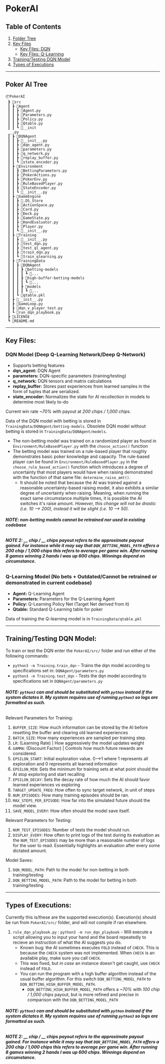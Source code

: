 # PokerAI

## Table of Contents
1. [Folder Tree](#folder-tree)
2. [Key Files](#key-files)
	- [Key Files: DQN](#key-files-dqn)
	- [Key Files: Q-Learning](key-files-q)
3. [Training/Testing DQN Model](#train-dqn)
4. [Types of Executions](#executions)

---

## Poker AI Tree <a name='folder-tree'></a>
```
📦PokerAI
 ┣ 📂src
 ┃ ┣ 📂Agent
 ┃ ┃ ┣ 📜Agent.py
 ┃ ┃ ┣ 📜Parameters.py
 ┃ ┃ ┣ 📜Policy.py
 ┃ ┃ ┣ 📜Qtable.py
 ┃ ┃ ┗ 📜__init
 __.py
 ┃ ┣ 📂DQNAgent
 ┃ ┃ ┣ 📜__init__.py
 ┃ ┃ ┣ 📜dqn_agent.py
 ┃ ┃ ┣ 📜parameters.py
 ┃ ┃ ┣ 📜q_network.py
 ┃ ┃ ┣ 📜replay_buffer.py
 ┃ ┃ ┗ 📜state_encoder.py
 ┃ ┣ 📂Environment
 ┃ ┃ ┣ 📜BettingParameters.py
 ┃ ┃ ┣ 📜PokerActions.py
 ┃ ┃ ┣ 📜PokerEnv.py
 ┃ ┃ ┣ 📜RuleBasedPlayer.py
 ┃ ┃ ┣ 📜StateEncoder.py
 ┃ ┃ ┗ 📜__init__.py
 ┃ ┣ 📂GameEngine
 ┃ ┃ ┣ 📜.DS_Store
 ┃ ┃ ┣ 📜ActionSpace.py
 ┃ ┃ ┣ 📜Card.py
 ┃ ┃ ┣ 📜Deck.py
 ┃ ┃ ┣ 📜GameState.py
 ┃ ┃ ┣ 📜HandEvaluator.py
 ┃ ┃ ┣ 📜Player.py
 ┃ ┃ ┗ 📜__init__.py
 ┃ ┣ 📂Training
 ┃ ┃ ┣ 📜__init__.py
 ┃ ┃ ┣ 📜test_dqn.py
 ┃ ┃ ┣ 📜test_ql_agent.py
 ┃ ┃ ┣ 📜train_dqn.py
 ┃ ┃ ┗ 📜train_qlearning.py
 ┃ ┣ 📂TrainingData
 ┃ ┃ ┣ 📂DQNAgent
 ┃ ┃ ┃ ┣ 📂betting-models
 ┃ ┃ ┃ ┃ ┗ 📜...
 ┃ ┃ ┃ ┣ 📂high-buffer-betting-models
 ┃ ┃ ┃ ┃ ┗ 📜...
 ┃ ┃ ┃ ┣ 📂models
 ┃ ┃ ┃ ┃ ┗ 📜...
 ┃ ┃ ┗ 📜qtable.pkl
 ┃ ┣ 📜__init__.py
 ┃ ┣ 📜GameLoop.py
 ┃ ┣ 📜dqn_v_player_test.py
 ┃ ┗ 📜run_dqn_playbook.py
 ┣ 📜LICENSE
 ┗ 📜README.md
```

---

## Key Files: <a name='key-files'></a>

### DQN Model (Deep Q-Learning Network/Deep Q-Network) <a name='key-files-dqn'></a>
- Supports betting features
- **dqn_agent:** DQN Agent
- **parameters:** DQN-specific parameters (training/testing)
- **q_network:** DQN tensors and matrix calculations
- **replay_buffer:** Stores past experiences from learned samples in the form of tuples that are serialized.
- **state_encoder:** Normalizes the state for AI recollection in models to determine most likely to-do

Current win rate *~70%* with payout at *200 chips / 1,000 chips*.

Data of the DQN model with betting is stored in `TrainingData/DQNAgent/betting-models`. Obsolete DQN model without betting is stored in `TrainingData/DQNAgent/models`. 
- The non-betting model was trained on a randomized player as found in `Environment/RuleBasedPlayer.py` with the `choose_action()` function
- The betting model was trained on a rule-based player that roughly demonstrates basic poker knowledge and capacity. The rule-based player can be found in `Environment/RuleBasedPlayer.py` in the `choose_rule_based_action()` function which introduces a degree of uncertainty that most players would have when raising demonstrated with the function of that same file: `determine_raise_amt()`.
	- It should be noted that because the AI was trained against a reasonable uncertainty-based raising model, it also exhibits a similar degree of uncertainty when raising. Meaning, when running the exact same circumstance multiple times, it is possible the AI switches it's raise amount. *However, this change will not be drastic (i.e. 10 --> 200), instead it will be slight (i.e. 10 --> 50).*

###### **NOTE: non-betting models cannot be retrained nor used in existing codebase**

###### **NOTE 2: *\_\_ chip / \_\_ chips* payout refers to the approximate payout gained. For instance while it may say that `DQN_BETTING_MODEL_PATH` offers a *200 chip / 1,000 chips* this refers to average per game win. After running 8 games winning 2 hands I was up 600 chips. Winnings depend on circumstance.**

### Q-Learning Model (No bets + Outdated/Cannot be retrained or demonstrated in current codebase) <a name='key-files-q'></a>
- **Agent:** Q-Learning Agent
- **Parameters:** Parameters for the Q-Learning Agent
- **Policy:** Q-Learning Policy Net (Target Net derived from it)
- **Qtable:** Standard Q-Learning table for poker

Data of training the Q-learning model is in `TrainingData/qtable.pkl`

---

## Training/Testing DQN Model: <a name='train-dqn'></a>

To train or test the DQN enter the `PokerAI/src/` folder and run either of the following commands:
- `python3 -m Training.train_dqn` - Trains the dqn model according to specifications set in: `DQNAgent/parameters.py`
- `python3 -m Training.test_dqn` - Tests the dqn model according to specifications set in `DQNAgent/parameters.py`

###### **NOTE: `python3` can and should be substituted with `python` instead if the system dictates it. My system requires use of running `python3` so logs are formatted as such.**

Relevant Parameters for Training:
1. `BUFFER_SIZE`: How much information can be stored by the AI before resetting the buffer and clearing old learned experiences
2. `BATCH_SIZE`: How many experiences are sampled per training step.
3. `LR`: (Learning Rate) | How aggressively the model updates weight
4. `GAMMA`: (Discount Factor) | Controls how much future rewards are considered.
5. `EPSILON_START`: Initial exploration value. 0-->1 where 1 represents all exploration and 0 represents all learned information
6. `EPSILON_MIN`: Sets the minimum for training sets at what point should the AI stop exploring and start recalling
7. `EPSILON_DECAY`: Sets the decay rate of how much the AI should favor learned experiences vs exploring
8. `TARGET_UPDATE_FREQ`: How often to sync target network, in unit of steps
9. `NUM_EPISODES`: How many training episodes should be ran.
10. `MAX_STEPS_PER_EPISODE`: How far into the simulated future should the model view.
11. `SAVE_MODEL_EVERY`: How often should the model save itself.

Relevant Parameters for Testing:
1. `NUM_TEST_EPISODES`: Number of tests the model should run.
2. `DISPLAY_EVERY`: How often to print logs of the test during its evaluation as the `NUM_TEST_EPISODES` may be more than a reasonable number of logs for the user to read. Essentially highlights an evaluation after every some dictated amount.

Model Saves:
1. `DQN_MODEL_PATH`: Path to the model for non-betting in both training/testing
2. `DQN_BETTING_MODEL_PATH`: Path to the model for betting in both training/testing

---

## Types of Executions: <a name='executions'></a>

Currently this is/these are the supported execution(s). Execution(s) should be run from `PokerAI/src/` folder, and will not compile if ran elsewhere.
1. `rule_dqn_playbook.py` : `python3 -m run_dqn_playbook` - Will execute a script allowing you to input your hand and the board repeatedly to recieve an instruction of what the AI suggests you do.
	- Known bug: the AI sometimes executes `FOLD` instead of `CHECK`. This is because the `CHECK` system was not implemented. When `CHECK` is an available play, make sure you call `CHECK`. 
	- This was fixed, but *in case* an instance doesn't get caught, use `CHECK` instead of `FOLD`.
	- You can run the program with a high buffer algorithm instead of the usual buffer algorithm. For this switch `DQN_BETTING_MODEL_PATH` to `DQN_BETTING_HIGH_BUFFER_MODEL_PATH`.
		- `DQN_BETTING_HIGH_BUFFER_MODEL_PATH` offers a *~70%* with *100 chip / 1,000 chips* payout, but is more refined and precise in comparison with the `DQN_BETTING_MODEL_PATH`

###### **NOTE: `python3` can and should be substituted with `python` instead if the system dictates it. My system requires use of running `python3` so logs are formatted as such.**

###### **NOTE 2: *\_\_ chip / \_\_ chips* payout refers to the approximate payout gained. For instance while it may say that `DQN_BETTING_MODEL_PATH` offers a *200 chip / 1,000 chips* this refers to average per game win. After running 8 games winning 2 hands I was up 600 chips. Winnings depend on circumstance.**